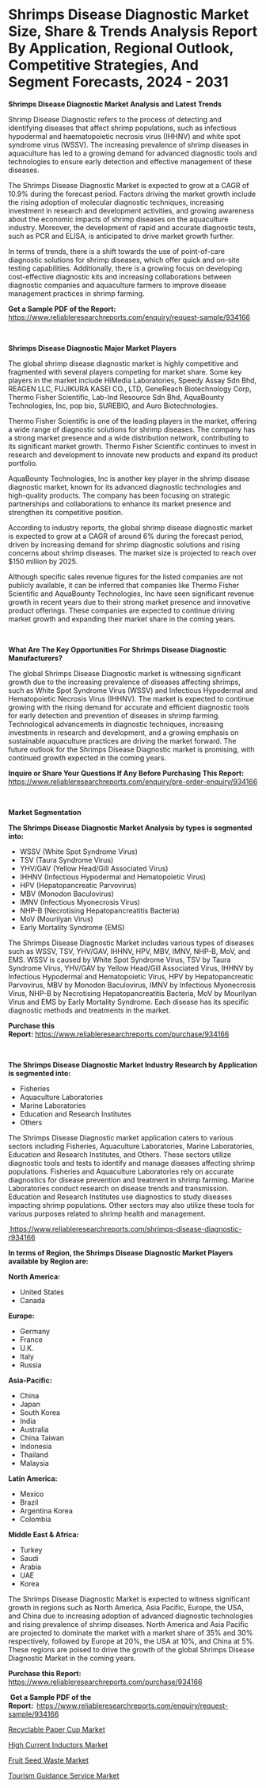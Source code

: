 <p><h1>Shrimps Disease Diagnostic Market Size, Share & Trends Analysis Report By Application, Regional Outlook, Competitive Strategies, And Segment Forecasts, 2024 - 2031</h1></p><p><strong>Shrimps Disease Diagnostic Market Analysis and Latest Trends</strong></p>
<p><p>Shrimp Disease Diagnostic refers to the process of detecting and identifying diseases that affect shrimp populations, such as infectious hypodermal and haematopoietic necrosis virus (IHHNV) and white spot syndrome virus (WSSV). The increasing prevalence of shrimp diseases in aquaculture has led to a growing demand for advanced diagnostic tools and technologies to ensure early detection and effective management of these diseases.</p><p>The Shrimps Disease Diagnostic Market is expected to grow at a CAGR of 10.9% during the forecast period. Factors driving the market growth include the rising adoption of molecular diagnostic techniques, increasing investment in research and development activities, and growing awareness about the economic impacts of shrimp diseases on the aquaculture industry. Moreover, the development of rapid and accurate diagnostic tests, such as PCR and ELISA, is anticipated to drive market growth further.</p><p>In terms of trends, there is a shift towards the use of point-of-care diagnostic solutions for shrimp diseases, which offer quick and on-site testing capabilities. Additionally, there is a growing focus on developing cost-effective diagnostic kits and increasing collaborations between diagnostic companies and aquaculture farmers to improve disease management practices in shrimp farming.</p></p>
<p><strong>Get a Sample PDF of the Report:&nbsp;</strong> <a href="https://www.reliableresearchreports.com/enquiry/request-sample/934166">https://www.reliableresearchreports.com/enquiry/request-sample/934166</a></p>
<p>&nbsp;</p>
<p><strong>Shrimps Disease Diagnostic Major Market Players</strong></p>
<p><p>The global shrimp disease diagnostic market is highly competitive and fragmented with several players competing for market share. Some key players in the market include HiMedia Laboratories, Speedy Assay Sdn Bhd, REAGEN LLC, FUJIKURA KASEI CO., LTD, GeneReach Biotechnology Corp, Thermo Fisher Scientific, Lab-Ind Resource Sdn Bhd, AquaBounty Technologies, Inc, pop bio, SUREBIO, and Auro Biotechnologies.</p><p>Thermo Fisher Scientific is one of the leading players in the market, offering a wide range of diagnostic solutions for shrimp diseases. The company has a strong market presence and a wide distribution network, contributing to its significant market growth. Thermo Fisher Scientific continues to invest in research and development to innovate new products and expand its product portfolio.</p><p>AquaBounty Technologies, Inc is another key player in the shrimp disease diagnostic market, known for its advanced diagnostic technologies and high-quality products. The company has been focusing on strategic partnerships and collaborations to enhance its market presence and strengthen its competitive position.</p><p>According to industry reports, the global shrimp disease diagnostic market is expected to grow at a CAGR of around 6% during the forecast period, driven by increasing demand for shrimp diagnostic solutions and rising concerns about shrimp diseases. The market size is projected to reach over $150 million by 2025.</p><p>Although specific sales revenue figures for the listed companies are not publicly available, it can be inferred that companies like Thermo Fisher Scientific and AquaBounty Technologies, Inc have seen significant revenue growth in recent years due to their strong market presence and innovative product offerings. These companies are expected to continue driving market growth and expanding their market share in the coming years.</p></p>
<p>&nbsp;</p>
<p><strong>What Are The Key Opportunities For Shrimps Disease Diagnostic Manufacturers?</strong></p>
<p><p>The global Shrimps Disease Diagnostic market is witnessing significant growth due to the increasing prevalence of diseases affecting shrimps, such as White Spot Syndrome Virus (WSSV) and Infectious Hypodermal and Hematopoietic Necrosis Virus (IHHNV). The market is expected to continue growing with the rising demand for accurate and efficient diagnostic tools for early detection and prevention of diseases in shrimp farming. Technological advancements in diagnostic techniques, increasing investments in research and development, and a growing emphasis on sustainable aquaculture practices are driving the market forward. The future outlook for the Shrimps Disease Diagnostic market is promising, with continued growth expected in the coming years.</p></p>
<p><strong>Inquire or Share Your Questions If Any Before Purchasing This Report:</strong> <a href="https://www.reliableresearchreports.com/enquiry/pre-order-enquiry/934166">https://www.reliableresearchreports.com/enquiry/pre-order-enquiry/934166</a></p>
<p>&nbsp;</p>
<p><strong>Market Segmentation</strong></p>
<p><strong>The Shrimps Disease Diagnostic Market Analysis by types is segmented into:</strong></p>
<p><ul><li>WSSV (White Spot Syndrome Virus)</li><li>TSV (Taura Syndrome Virus)</li><li>YHV/GAV (Yellow Head/Gill Associated Virus)</li><li>IHHNV (Infectious Hypodermal and Hematopoietic Virus)</li><li>HPV (Hepatopancreatic Parvovirus)</li><li>MBV (Monodon Baculovirus)</li><li>IMNV (Infectious Myonecrosis Virus)</li><li>NHP-B (Necrotising Hepatopancreatitis Bacteria)</li><li>MoV (Mourilyan Virus)</li><li>Early Mortality Syndrome (EMS)</li></ul></p>
<p><p>The Shrimps Disease Diagnostic Market includes various types of diseases such as WSSV, TSV, YHV/GAV, IHHNV, HPV, MBV, IMNV, NHP-B, MoV, and EMS. WSSV is caused by White Spot Syndrome Virus, TSV by Taura Syndrome Virus, YHV/GAV by Yellow Head/Gill Associated Virus, IHHNV by Infectious Hypodermal and Hematopoietic Virus, HPV by Hepatopancreatic Parvovirus, MBV by Monodon Baculovirus, IMNV by Infectious Myonecrosis Virus, NHP-B by Necrotising Hepatopancreatitis Bacteria, MoV by Mourilyan Virus and EMS by Early Mortality Syndrome. Each disease has its specific diagnostic methods and treatments in the market.</p></p>
<p><strong>Purchase this Report:&nbsp;</strong><a href="https://www.reliableresearchreports.com/purchase/934166">https://www.reliableresearchreports.com/purchase/934166</a></p>
<p>&nbsp;</p>
<p><strong>The Shrimps Disease Diagnostic Market Industry Research by Application is segmented into:</strong></p>
<p><ul><li>Fisheries</li><li>Aquaculture Laboratories</li><li>Marine Laboratories</li><li>Education and Research Institutes</li><li>Others</li></ul></p>
<p><p>The Shrimps Disease Diagnostic market application caters to various sectors including Fisheries, Aquaculture Laboratories, Marine Laboratories, Education and Research Institutes, and Others. These sectors utilize diagnostic tools and tests to identify and manage diseases affecting shrimp populations. Fisheries and Aquaculture Laboratories rely on accurate diagnostics for disease prevention and treatment in shrimp farming. Marine Laboratories conduct research on disease trends and transmission. Education and Research Institutes use diagnostics to study diseases impacting shrimp populations. Other sectors may also utilize these tools for various purposes related to shrimp health and management.</p></p>
<p><a href="https://www.reliableresearchreports.com/shrimps-disease-diagnostic-r934166">&nbsp;https://www.reliableresearchreports.com/shrimps-disease-diagnostic-r934166</a></p>
<p><strong>In terms of Region, the Shrimps Disease Diagnostic Market Players available by Region are:</strong></p>
<p>
    <p> <strong> North America: </strong>
        <ul>
            <li>United States</li>
            <li>Canada</li>
        </ul>
        </p> 
    <p> <strong> Europe: </strong>
        <ul>
            <li>Germany</li>
            <li>France</li>
            <li>U.K.</li>
            <li>Italy</li>
            <li>Russia</li>
        </ul>
        </p> 
    <p> <strong> Asia-Pacific: </strong>
        <ul>
            <li>China</li>
            <li>Japan</li>
            <li>South Korea</li>
            <li>India</li>
            <li>Australia</li>
            <li>China Taiwan</li>
            <li>Indonesia</li>
            <li>Thailand</li>
            <li>Malaysia</li>
        </ul>
        </p> 
    <p> <strong> Latin America: </strong>
        <ul>
            <li>Mexico</li>
            <li>Brazil</li>
            <li>Argentina Korea</li>
            <li>Colombia</li>
        </ul>
        </p> 
    <p> <strong> Middle East & Africa: </strong>
        <ul>
            <li>Turkey</li>
            <li>Saudi</li>
            <li>Arabia</li>
            <li>UAE</li>
            <li>Korea</li>
        </ul>
    </p>
    </p>
<p><p>The Shrimps Disease Diagnostic Market is expected to witness significant growth in regions such as North America, Asia Pacific, Europe, the USA, and China due to increasing adoption of advanced diagnostic technologies and rising prevalence of shrimp diseases. North America and Asia Pacific are projected to dominate the market with a market share of 35% and 30% respectively, followed by Europe at 20%, the USA at 10%, and China at 5%. These regions are poised to drive the growth of the global Shrimps Disease Diagnostic Market in the coming years.</p></p>
<p><strong>Purchase this Report: </strong><a href="https://www.reliableresearchreports.com/purchase/934166">https://www.reliableresearchreports.com/purchase/934166</a></p>
<p>&nbsp;<strong>Get a Sample PDF of the Report:&nbsp;&nbsp;</strong><a href="https://www.reliableresearchreports.com/enquiry/request-sample/934166">https://www.reliableresearchreports.com/enquiry/request-sample/934166</a></p>
<p><strong></strong></p>
<p><p><a href="https://www.linkedin.com/pulse/recyclable-paper-cup-market-exploring-share-trends-future-ammie">Recyclable Paper Cup Market</a></p><p><a href="https://www.linkedin.com/pulse/high-current-inductorsnbspmarket-focuses-market-share-size-56s9e">High Current Inductors Market</a></p><p><a href="https://github.com/SashaBeier2023/Market-Research-Report-List-1/blob/main/fruit-seed-waste-market.md">Fruit Seed Waste Market</a></p><p><a href="https://github.com/singletonthaxterkelliehr2df/Market-Research-Report-List-2/blob/main/tourism-guidance-service-market.md">Tourism Guidance Service Market</a></p></p>